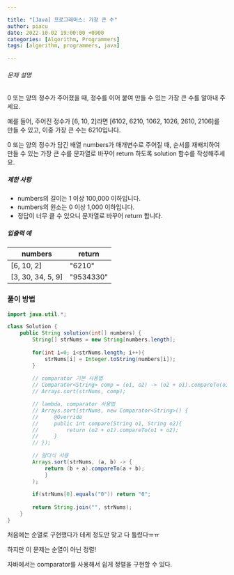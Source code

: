 ```yaml
---

title: "[Java] 프로그래머스: 가장 큰 수"
author: piacu
date: 2022-10-02 19:00:00 +0900
categories: [Algorithm, Programmers]
tags: [algorithm, programmers, java]

---
```


###### 문제 설명

0 또는 양의 정수가 주어졌을 때, 정수를 이어 붙여 만들 수 있는 가장 큰 수를 알아내 주세요.

예를 들어, 주어진 정수가 [6, 10, 2]라면 [6102, 6210, 1062, 1026, 2610, 2106]를 만들 수 있고, 이중 가장 큰 수는 6210입니다.

0 또는 양의 정수가 담긴 배열 numbers가 매개변수로 주어질 때, 순서를 재배치하여 만들 수 있는 가장 큰 수를 문자열로 바꾸어 return 하도록 solution 함수를 작성해주세요.

##### 제한 사항

- numbers의 길이는 1 이상 100,000 이하입니다.
- numbers의 원소는 0 이상 1,000 이하입니다.
- 정답이 너무 클 수 있으니 문자열로 바꾸어 return 합니다.

##### 입출력 예

| numbers           | return    |
| ----------------- | --------- |
| [6, 10, 2]        | "6210"    |
| [3, 30, 34, 5, 9] | "9534330" |



### 풀이 방법

```java
import java.util.*;

class Solution {
    public String solution(int[] numbers) {
        String[] strNums = new String[numbers.length];
        
        for(int i=0; i<strNums.length; i++){
            strNums[i] = Integer.toString(numbers[i]);
        }
        
        // comparator 기본 사용법
        // Comparator<String> comp = (o1, o2) -> (o2 + o1).compareTo(o1 + o2);
        // Arrays.sort(strNums, comp);

        // lambda, comparator 사용법
        // Arrays.sort(strNums, new Comparator<String>() {
        //     @Override
        //     public int compare(String o1, String o2){
        //         return (o2 + o1).compareTo(o1 + o2);
        //     }
        // });

        // 람다식 사용
        Arrays.sort(strNums, (a, b) -> {
            return (b + a).compareTo(a + b);
            }
        );
        
        if(strNums[0].equals("0")) return "0";
        
        return String.join("", strNums);
    }
}

```

처음에는 순열로 구현했다가 테케 정도만 맞고 다 틀렸다ㅠㅠ

하지만 이 문제는 순열이 아닌 정렬!

자바에서는 comparator를 사용해서 쉽게 정렬을 구현할 수 있다.
